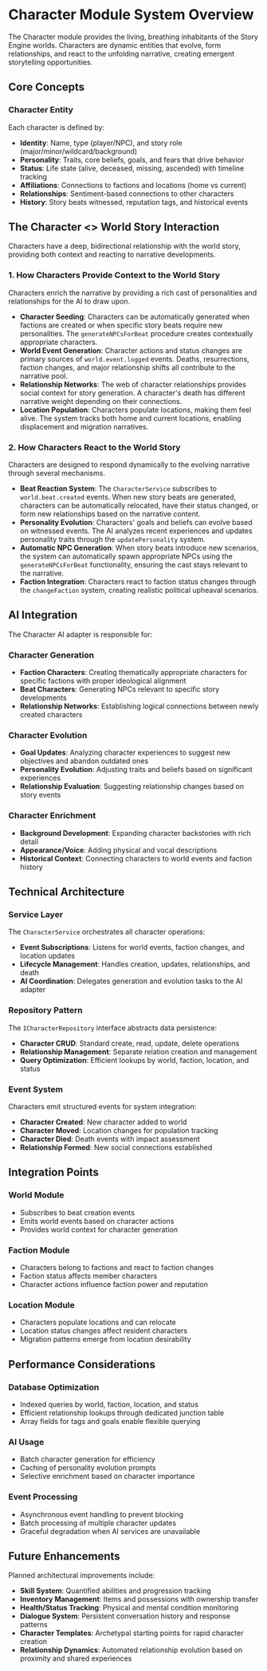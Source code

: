 # Character Module System Overview

The Character module provides the living, breathing inhabitants of the Story Engine worlds. Characters are dynamic entities that evolve, form relationships, and react to the unfolding narrative, creating emergent storytelling opportunities.

## Core Concepts

### Character Entity
Each character is defined by:
- **Identity**: Name, type (player/NPC), and story role (major/minor/wildcard/background)
- **Personality**: Traits, core beliefs, goals, and fears that drive behavior
- **Status**: Life state (alive, deceased, missing, ascended) with timeline tracking
- **Affiliations**: Connections to factions and locations (home vs current)
- **Relationships**: Sentiment-based connections to other characters
- **History**: Story beats witnessed, reputation tags, and historical events

## The Character <> World Story Interaction

Characters have a deep, bidirectional relationship with the world story, providing both context and reacting to narrative developments.

### 1. How Characters Provide Context to the World Story

Characters enrich the narrative by providing a rich cast of personalities and relationships for the AI to draw upon.

- **Character Seeding**: Characters can be automatically generated when factions are created or when specific story beats require new personalities. The `generateNPCsForBeat` procedure creates contextually appropriate characters.
- **World Event Generation**: Character actions and status changes are primary sources of `world.event.logged` events. Deaths, resurrections, faction changes, and major relationship shifts all contribute to the narrative pool.
- **Relationship Networks**: The web of character relationships provides social context for story generation. A character's death has different narrative weight depending on their connections.
- **Location Population**: Characters populate locations, making them feel alive. The system tracks both home and current locations, enabling displacement and migration narratives.

### 2. How Characters React to the World Story

Characters are designed to respond dynamically to the evolving narrative through several mechanisms.

- **Beat Reaction System**: The `CharacterService` subscribes to `world.beat.created` events. When new story beats are generated, characters can be automatically relocated, have their status changed, or form new relationships based on the narrative content.
- **Personality Evolution**: Characters' goals and beliefs can evolve based on witnessed events. The AI analyzes recent experiences and updates personality traits through the `updatePersonality` system.
- **Automatic NPC Generation**: When story beats introduce new scenarios, the system can automatically spawn appropriate NPCs using the `generateNPCsForBeat` functionality, ensuring the cast stays relevant to the narrative.
- **Faction Integration**: Characters react to faction status changes through the `changeFaction` system, creating realistic political upheaval scenarios.

## AI Integration

The Character AI adapter is responsible for:

### Character Generation
- **Faction Characters**: Creating thematically appropriate characters for specific factions with proper ideological alignment
- **Beat Characters**: Generating NPCs relevant to specific story developments
- **Relationship Networks**: Establishing logical connections between newly created characters

### Character Evolution
- **Goal Updates**: Analyzing character experiences to suggest new objectives and abandon outdated ones
- **Personality Evolution**: Adjusting traits and beliefs based on significant experiences
- **Relationship Evaluation**: Suggesting relationship changes based on story events

### Character Enrichment
- **Background Development**: Expanding character backstories with rich detail
- **Appearance/Voice**: Adding physical and vocal descriptions
- **Historical Context**: Connecting characters to world events and faction history

## Technical Architecture

### Service Layer
The `CharacterService` orchestrates all character operations:
- **Event Subscriptions**: Listens for world events, faction changes, and location updates
- **Lifecycle Management**: Handles creation, updates, relationships, and death
- **AI Coordination**: Delegates generation and evolution tasks to the AI adapter

### Repository Pattern
The `ICharacterRepository` interface abstracts data persistence:
- **Character CRUD**: Standard create, read, update, delete operations
- **Relationship Management**: Separate relation creation and management
- **Query Optimization**: Efficient lookups by world, faction, location, and status

### Event System
Characters emit structured events for system integration:
- **Character Created**: New character added to world
- **Character Moved**: Location changes for population tracking
- **Character Died**: Death events with impact assessment
- **Relationship Formed**: New social connections established

## Integration Points

### World Module
- Subscribes to beat creation events
- Emits world events based on character actions
- Provides world context for character generation

### Faction Module
- Characters belong to factions and react to faction changes
- Faction status affects member characters
- Character actions influence faction power and reputation

### Location Module
- Characters populate locations and can relocate
- Location status changes affect resident characters
- Migration patterns emerge from location desirability

## Performance Considerations

### Database Optimization
- Indexed queries by world, faction, location, and status
- Efficient relationship lookups through dedicated junction table
- Array fields for tags and goals enable flexible querying

### AI Usage
- Batch character generation for efficiency
- Caching of personality evolution prompts
- Selective enrichment based on character importance

### Event Processing
- Asynchronous event handling to prevent blocking
- Batch processing of multiple character updates
- Graceful degradation when AI services are unavailable

## Future Enhancements

Planned architectural improvements include:

- **Skill System**: Quantified abilities and progression tracking
- **Inventory Management**: Items and possessions with ownership transfer
- **Health/Status Tracking**: Physical and mental condition monitoring
- **Dialogue System**: Persistent conversation history and response patterns
- **Character Templates**: Archetypal starting points for rapid character creation
- **Relationship Dynamics**: Automated relationship evolution based on proximity and shared experiences 